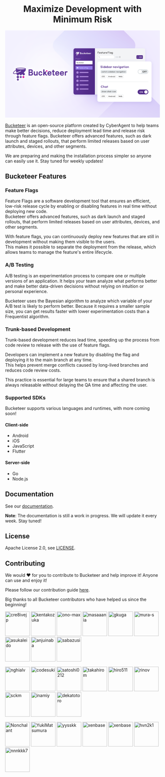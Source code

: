 <h1 align="center">Maximize Development with Minimum Risk</h1>

![Bucketeer Dashboard](/static-files/img/bucketeer-dashboard.png)

[Bucketeer](https://bucketeer.io) is an open-source platform created by CyberAgent to help teams make better decisions, reduce deployment lead time and release risk through feature flags.
Bucketeer offers advanced features, such as dark launch and staged rollouts, that perform limited releases based on user attributes, devices, and other segments.

We are preparing and making the installation process simpler so anyone can easily use it. Stay tuned for weekly updates!

## Bucketeer Features

### Feature Flags

Feature Flags are a software development tool that ensures an efficient, low-risk release cycle by enabling or disabling features in real time without deploying new code.<br />
Bucketeer offers advanced features, such as dark launch and staged rollouts, that perform limited releases based on user attributes, devices, and other segments.

With feature flags, you can continuously deploy new features that are still in development without making them visible to the users.<br />
This makes it possible to separate the deployment from the release, which allows teams to manage the feature's entire lifecycle.

### A/B Testing

A/B testing is an experimentation process to compare one or multiple versions of an application. It helps your team analyze what performs better and make better data-driven decisions without relying on intuition or personal experience.

Bucketeer uses the Bayesian algorithm to analyze which variable of your A/B test is likely to perform better. Because it requires a smaller sample size, you can get results faster with lower experimentation costs than a Frequentist algorithm.

### Trunk-based Development

Trunk-based development reduces lead time, speeding up the process from code review to release with the use of feature flags.

Developers can implement a new feature by disabling the flag and deploying it to the main branch at any time.<br />
This helps prevent merge conflicts caused by long-lived branches and reduces code review costs.

This practice is essential for large teams to ensure that a shared branch is always releasable without delaying the QA time and affecting the user.

### Supported SDKs

Bucketeer supports various languages and runtimes, with more coming soon!

#### Client-side

- Android
- iOS
- JavaScript
- Flutter

#### Server-side

- Go
- Node.js

## Documentation

See our [documentation](https://docs.bucketeer.io).

**Note**: The documentation is still a work in progress. We will update it every week. Stay tuned!

## License

Apache License 2.0, see [LICENSE](https://github.com/bucketeer-io/bucketeer/blob/master/LICENSE).

## Contributing

We would ❤️ for you to contribute to Bucketeer and help improve it! Anyone can use and enjoy it!

Please follow our contribution guide [here](https://docs.bucketeer.io/contribution-guide/contributing).

Big thanks to all Bucketeer contributors who have helped us since the beginning!

<a href="https://github.com/cre8ivejp"><img src="https://avatars.githubusercontent.com/u/2486691?v=4" title="cre8ivejp" width="80" height="80"></a>
<a href="https://github.com/kentakozuka"><img src="https://avatars.githubusercontent.com/u/16733673?v=4" title="kentakozuka" width="80" height="80"></a>
<a href="https://github.com/ono-max"><img src="https://avatars.githubusercontent.com/u/59436572?v=4" title="ono-max" width="80" height="80"></a>
<a href="https://github.com/masaaania"><img src="https://avatars.githubusercontent.com/u/2755429?v=4" title="masaaania" width="80" height="80"></a>
<a href="https://github.com/gkuga"><img src="https://avatars.githubusercontent.com/u/33643470?v=4" title="gkuga" width="80" height="80"></a>
<a href="https://github.com/mura-s"><img src="https://avatars.githubusercontent.com/u/4702673?v=4" title="mura-s" width="80" height="80"></a>
<a href="https://github.com/asukaleido"><img src="https://avatars.githubusercontent.com/u/1432458?v=4" title="asukaleido" width="80" height="80"></a>
<a href="https://github.com/anjuinaba"><img src="https://avatars.githubusercontent.com/u/22904441?v=4" title="anjuinaba" width="80" height="80"></a>
<a href="https://github.com/sabazusi"><img src="https://avatars.githubusercontent.com/u/962567?v=4" title="sabazusi" width="80" height="80"></a>

<a href="https://github.com/nghialv"><img src="https://avatars.githubusercontent.com/u/1751755?v=4" title="nghialv" width="80" height="80"></a>
<a href="https://github.com/codesuki"><img src="https://avatars.githubusercontent.com/u/5276006?v=4" title="codesuki" width="80" height="80"></a>
<a href="https://github.com/satoshi0212"><img src="https://avatars.githubusercontent.com/u/5768361?v=4" title="satoshi0212" width="80" height="80"></a>
<a href="https://github.com/takahirom"><img src="https://avatars.githubusercontent.com/u/1386930?v=4" title="takahirom" width="80" height="80"></a>
<a href="https://github.com/hiro511"><img src="https://avatars.githubusercontent.com/u/15856616?v=4" title="hiro511" width="80" height="80"></a>
<a href="https://github.com/rinov"><img src="https://avatars.githubusercontent.com/u/16882820?v=4" title="rinov" width="80" height="80"></a>
<a href="https://github.com/sckm"><img src="https://avatars.githubusercontent.com/u/2162201?v=4" title="sckm" width="80" height="80"></a>
<a href="https://github.com/inamiy"><img src="https://avatars.githubusercontent.com/u/138476?v=4" title="inamiy" width="80" height="80"></a>
<a href="https://github.com/dekatotoro"><img src="https://avatars.githubusercontent.com/u/1631488?v=4" title="dekatotoro" width="80" height="80"></a>

<a href="https://github.com/Nonchalant"><img src="https://avatars.githubusercontent.com/u/5227451?v=4" title="Nonchalant" width="80" height="80"></a>
<a href="https://github.com/YukiMatsumura"><img src="https://avatars.githubusercontent.com/u/1576836?v=4" title="YukiMatsumura" width="80" height="80"></a>
<a href="https://github.com/yysskk"><img src="https://avatars.githubusercontent.com/u/7744927?v=4" title="yysskk" width="80" height="80"></a>
<a href="https://github.com/xenbase"><img src="https://avatars.githubusercontent.com/u/1312483?v=4" title="xenbase" width="80" height="80"></a>
<a href="https://github.com/unvalley"><img src="https://avatars.githubusercontent.com/u/38400669?v=4" title="xenbase" width="80" height="80"></a>
<a href="https://github.com/hvn2k1"><img src="https://avatars.githubusercontent.com/u/112093533?v=4" title="hvn2k1" width="80" height="80"></a>
<a href="https://github.com/nnnkkk7"><img src="https://avatars.githubusercontent.com/u/68233204?v=4" title="nnnkkk7" width="80" height="80"></a>